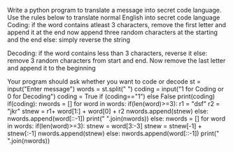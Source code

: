 Write a python program to translate a message into secret code language. Use the rules below to translate normal English into secret code language
Coding:
if the word contains atleast 3 characters, remove the first letter and append it at the end now append three random characters at the starting and the end else: simply reverse the string

Decoding:
if the word contains less than 3 characters, reverse it else: remove 3 random characters from start and end. Now remove the last letter and append it to the beginning

Your program should ask whether you want to code or decode
st = input("Enter message")
words = st.split(" ")
coding = input("1 for Coding or 0 for Decoding")
coding = True if (coding=="1") else False
print(coding)
if(coding):
  nwords = []
  for word in words:
    if(len(word)>=3):
      r1 = "dsf"
      r2 = "jkr"
      stnew = r1+ word[1:] + word[0] + r2
      nwords.append(stnew)
    else:
      nwords.append(word[::-1])
  print(" ".join(nwords))
else:
  nwords = []
  for word in words:
    if(len(word)>=3): 
      stnew = word[3:-3]
      stnew = stnew[-1] + stnew[:-1]
      nwords.append(stnew)
    else:
      nwords.append(word[::-1])
  print(" ".join(nwords))